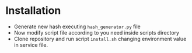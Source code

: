 # Installation

* Generate new hash executing `hash_generator.py` file
* Now modify script file according to you need inside scripts directory
* Clone repository and run script `install.sh` changing environment value in service file.